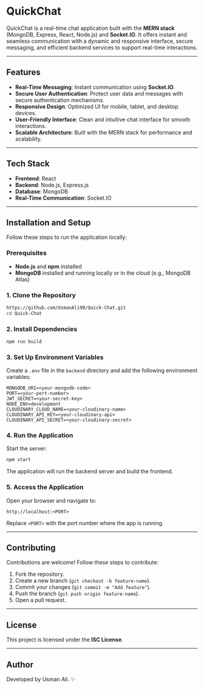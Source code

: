 
# QuickChat

QuickChat is a real-time chat application built with the **MERN stack** (MongoDB, Express, React, Node.js) and **Socket.IO**. It offers instant and seamless communication with a dynamic and responsive interface, secure messaging, and efficient backend services to support real-time interactions.

---

## Features
- **Real-Time Messaging**: Instant communication using **Socket.IO**.
- **Secure User Authentication**: Protect user data and messages with secure authentication mechanisms.
- **Responsive Design**: Optimized UI for mobile, tablet, and desktop devices.
- **User-Friendly Interface**: Clean and intuitive chat interface for smooth interactions.
- **Scalable Architecture**: Built with the MERN stack for performance and scalability.

---

## Tech Stack
- **Frontend**: React
- **Backend**: Node.js, Express.js
- **Database**: MongoDB
- **Real-Time Communication**: Socket.IO

---

## Installation and Setup
Follow these steps to run the application locally:

### Prerequisites
- **Node.js** and **npm** installed
- **MongoDB** installed and running locally or in the cloud (e.g., MongoDB Atlas)

### 1. Clone the Repository
```bash
https://github.com/UsmanAli90/Quick-Chat.git
cd Quick-Chat
```
### 2. Install Dependencies
```bash
npm run build
```

### 3. Set Up Environment Variables
Create a `.env` file in the `backend` directory and add the following environment variables:
```env
MONGODB_URI=<your-mongodb-code>
PORT=<your-port-number>
JWT_SECRET=<your-secret-key>
NODE_ENV=development
CLOUDINARY_CLOUD_NAME=<your-cloudinary-name>
CLOUDINARY_API_KEY=<your-cloudinary-api>
CLOUDINARY_API_SECRET=<your-cloudinary-secret>
```

### 4. Run the Application
Start the server:
```bash
npm start
```

The application will run the backend server and build the frontend.

### 5. Access the Application
Open your browser and navigate to:
```
http://localhost:<PORT>
```
Replace `<PORT>` with the port number where the app is running.


---

## Contributing
Contributions are welcome! Follow these steps to contribute:
1. Fork the repository.
2. Create a new branch (`git checkout -b feature-name`).
3. Commit your changes (`git commit -m "Add feature"`).
4. Push the branch (`git push origin feature-name`).
5. Open a pull request.

---

## License
This project is licensed under the **ISC License**.

---

## Author
Developed by Usman Ali. ✨
